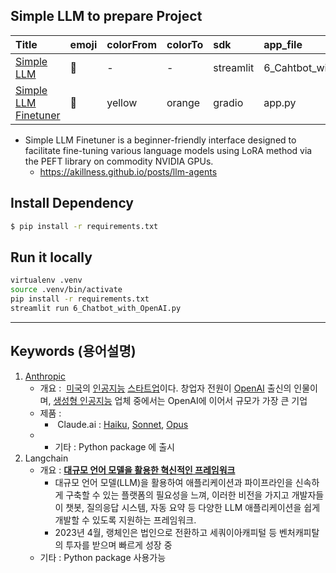 

## Simple LLM to prepare Project


| Title | emoji | colorFrom | colorTo | sdk | app_file | pinned |
| :--- | :--- | :---| :--- | :--- | :--- | :--- |
| [Simple LLM](https://github.com/streamlit/llm-examples) | 🎈 | - | - | streamlit | 6_Cahtbot_with_OpenAI.py | false |
| [Simple LLM Finetuner](https://github.com/lxe/simple-llm-finetuner?tab=readme-ov-file) | 🦙 | yellow | orange | gradio | app.py | false |


+ Simple LLM Finetuner is a beginner-friendly interface designed to facilitate fine-tuning various language models using LoRA method via the PEFT library on commodity NVIDIA GPUs.  
  + <https://akillness.github.io/posts/llm-agents>

## Install Dependency
~~~sh
$ pip install -r requirements.txt
~~~

## Run it locally
~~~sh
virtualenv .venv
source .venv/bin/activate
pip install -r requirements.txt
streamlit run 6_Chatbot_with_OpenAI.py
~~~

* * *

## Keywords (용어설명)

1. [Anthropic](https://namu.wiki/w/Anthropic)
   - 개요 :  [미국](https://namu.wiki/w/%EB%AF%B8%EA%B5%AD)의 [인공지능](https://namu.wiki/w/%EC%9D%B8%EA%B3%B5%EC%A7%80%EB%8A%A5) [스타트업](https://namu.wiki/w/%EC%8A%A4%ED%83%80%ED%8A%B8%EC%97%85)이다. 창업자 전원이 [OpenAI](https://namu.wiki/w/OpenAI) 출신의 인물이며, [생성형 인공지능](https://namu.wiki/w/%EC%83%9D%EC%84%B1%ED%98%95%20%EC%9D%B8%EA%B3%B5%EC%A7%80%EB%8A%A5) 업체 중에서는 OpenAI에 이어서 규모가 가장 큰 기업
   - 제품 :
     -  Claude.ai : [Haiku](https://namu.wiki/w/%ED%95%98%EC%9D%B4%EC%BF%A0), [Sonnet](https://namu.wiki/w/%EC%86%8C%EB%84%A4%ED%8A%B8), [Opus](https://namu.wiki/w/%EC%98%A4%ED%91%B8%EC%8A%A4#s-1)
   - - 기타 : Python package 에 출시
2. Langchain
   - 개요 : [**대규모 언어 모델을 활용한 혁신적인 프레임워크**](https://wikidocs.net/231151)
     - 대규모 언어 모델(LLM)을 활용하여 애플리케이션과 파이프라인을 신속하게 구축할 수 있는 플랫폼의 필요성을 느껴, 이러한 비전을 가지고 개발자들이 챗봇, 질의응답 시스템, 자동 요약 등 다양한 LLM 애플리케이션을 쉽게 개발할 수 있도록 지원하는 프레임워크.
     - 2023년 4월, 랭체인은 법인으로 전환하고 세쿼이아캐피털 등 벤처캐피탈의 투자를 받으며 빠르게 성장 중
   - 기타 : Python package 사용가능
